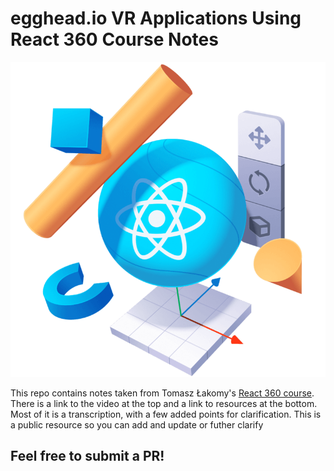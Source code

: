 # egghead.io VR Applications Using React 360 Course Notes

![](React360-final.png)


This repo contains notes taken from Tomasz Łakomy's [React 360 course](https://egghead.io/courses/vr-applications-using-react-360). There is a link to the video at the top and a link to resources at the bottom. Most of it is a transcription, with a few added points for clarification. This is a public resource so you can add and update or futher clarify


## Feel free to submit a PR!
